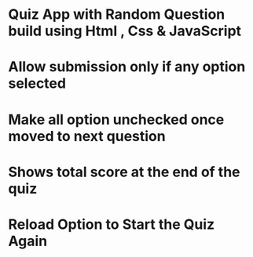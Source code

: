 # Quiz App with Random Question build using Html , Css & JavaScript

# Allow submission only if any option selected

# Make all option unchecked once moved to next question

# Shows total score at the end of the quiz

# Reload Option to Start the Quiz Again

